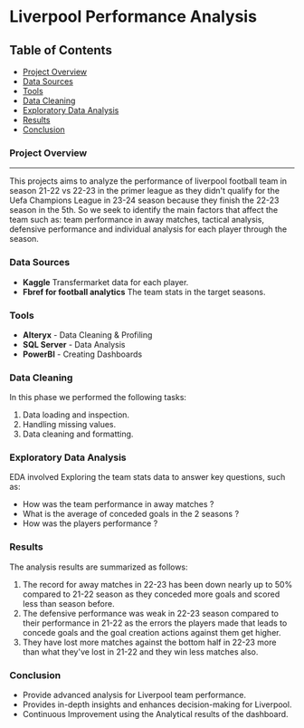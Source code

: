# Liverpool Performance Analysis

## Table of Contents

- [Project Overview](#project-overview)
- [Data Sources](#data-sources)
- [Tools](#tools)
- [Data Cleaning](#data-cleaning)
- [Exploratory Data Analysis](#exploratory-data-analysis)
- [Results](#results)
- [Conclusion](#conclusion)
### Project Overview
---
This projects aims to analyze the performance of liverpool football team in season 21-22 vs 22-23 in the primer league as they didn't qualify for the Uefa Champions League in 23-24 season because they finish the 22-23 season in the 5th. So we seek to identify the main factors that affect the team such as: team performance in away matches, tactical analysis, defensive performance and individual analysis for each player through the season. 


### Data Sources 

- **Kaggle** Transfermarket data for each player.
- **Fbref for football analytics** The team stats in the target seasons.

### Tools 

- **Alteryx** - Data Cleaning & Profiling
- **SQL Server** - Data Analysis
- **PowerBI** - Creating Dashboards

### Data Cleaning

In this phase we performed the following tasks:

1. Data loading and inspection.
2. Handling missing values.
3. Data cleaning and formatting.

### Exploratory Data Analysis 

EDA involved Exploring the team stats data to answer key questions, such as:

- How was the team performance in away matches ?
- What is the average of conceded goals in the 2 seasons ?
- How was the players performance ?

### Results 

The analysis results are summarized as follows:
1. The record for away matches in 22-23 has been down nearly up to 50% compared to 21-22 season as they conceded more goals and scored less than season before. 
2. The defensive performance was weak in 22-23 season compared to their performance in 21-22 as the errors the players made that leads to concede goals and the goal creation actions against them get higher.
3. They have lost more matches against the bottom half in 22-23 more than what they've lost in 21-22 and they win less matches also.

### Conclusion

- Provide advanced analysis for Liverpool team performance.
- Provides in-depth insights and enhances decision-making for Liverpool.
- Continuous Improvement using the Analytical results of the dashboard.
